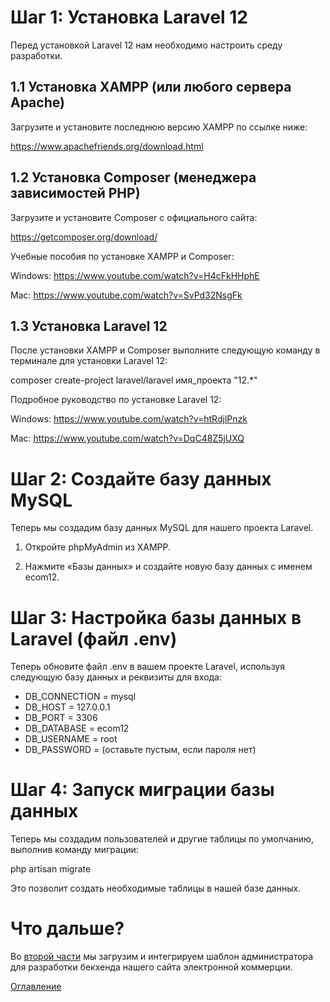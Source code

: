 # Шаг 1: Установка Laravel 12

Перед установкой Laravel 12 нам необходимо настроить среду разработки.

## 1.1 Установка XAMPP (или любого сервера Apache)

Загрузите и установите последнюю версию XAMPP по ссылке ниже:

https://www.apachefriends.org/download.html

## 1.2 Установка Composer (менеджера зависимостей PHP)

Загрузите и установите Composer с официального сайта:

https://getcomposer.org/download/

Учебные пособия по установке XAMPP и Composer:

Windows: https://www.youtube.com/watch?v=H4cFkHHphE

Mac: https://www.youtube.com/watch?v=SvPd32NsgFk

## 1.3 Установка Laravel 12

После установки XAMPP и Composer выполните следующую команду в терминале для установки Laravel 12:

composer create-project laravel/laravel имя_проекта "12.*"

Подробное руководство по установке Laravel 12:

Windows: https://www.youtube.com/watch?v=htRdjlPnzk

Mac: https://www.youtube.com/watch?v=DqC48Z5jUXQ

# Шаг 2: Создайте базу данных MySQL

Теперь мы создадим базу данных MySQL для нашего проекта Laravel.

1. Откройте phpMyAdmin из XAMPP.

2. Нажмите «Базы данных» и создайте новую базу данных с именем ecom12.

# Шаг 3: Настройка базы данных в Laravel (файл .env)

Теперь обновите файл .env в вашем проекте Laravel, используя следующую базу данных и 
реквизиты для входа:

- DB_CONNECTION = mysql
- DB_HOST = 127.0.0.1
- DB_PORT = 3306
- DB_DATABASE = ecom12
- DB_USERNAME = root
- DB_PASSWORD = (оставьте пустым, если пароля нет)

# Шаг 4: Запуск миграции базы данных

Теперь мы создадим пользователей и другие таблицы по умолчанию, выполнив команду миграции:

php artisan migrate

Это позволит создать необходимые таблицы в нашей базе данных.

# Что дальше?

Во [второй части](02.md) мы загрузим и интегрируем шаблон администратора для разработки бекхенда нашего сайта электронной коммерции.

[Оглавление](../README.md)
